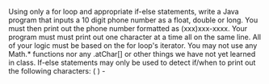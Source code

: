 Using only a for loop and appropriate if-else statements, write a Java program that inputs a 10 digit phone number as a float, double or long. You must then print out the phone number formatted as (xxx)xxx-xxxx. Your program must must print out one character at a time all on the same line. All of your logic must be based on the for loop's iterator. You may not use any Math.* functions nor any .atChar[] or other things we have not yet learned in class. If-else statements may only be used to detect if/when to print out the following characters: ( ) -
